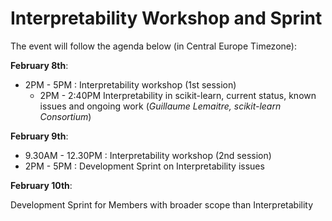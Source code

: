 # Interpretability Workshop and Sprint
The event will follow the agenda below (in Central Europe Timezone):

**February 8th**:
- 2PM - 5PM : Interpretability workshop (1st session)
  - 2PM - 2:40PM Interpretability in scikit-learn, current status, known issues and ongoing work (*Guillaume Lemaitre, scikit-learn Consortium*)

**February 9th**:
- 9.30AM - 12.30PM : Interpretability workshop (2nd session)
- 2PM - 5PM : Development Sprint on Interpretability issues

**February 10th**:

Development Sprint for Members with broader scope than Interpretability
